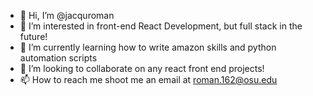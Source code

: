 - 👋 Hi, I’m @jacquroman
- 👀 I’m interested in front-end React Development, but full stack in the future!
- 🌱 I’m currently learning how to write amazon skills and python automation scripts
- 💞️ I’m looking to collaborate on any react front end projects!
- 📫 How to reach me shoot me an email at roman.162@osu.edu

<!---
jacquroman/jacquroman is a ✨ special ✨ repository because its `README.md` (this file) appears on your GitHub profile.
You can click the Preview link to take a look at your changes.
--->
